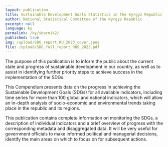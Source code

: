 ```yaml
---
layout: publication
title: Sustainable Development Goals Statistics in the Kyrgyz Republic
author: National Statistical Committee of the Kyrgyz Republic
excerpt: null
language: ky
permalink: /ky/sbornik2/
published: true
img: /upload/SDG_report_RU_2023_cover.jpeg
file: /upload/SDG_full_report_RUS_2023.pdf
---
```


The purpose of this publication is to inform the public about the current state and progress of sustainable development in our country, as well as to assist in identifying further priority steps to achieve success in the implementation of the SDGs.

This Compendium presents data on the progress in achieving the Sustainable Development Goals (SDGs) for all available indicators, including time series for more than 100 global and national indicators, which will allow an in-depth analysis of socio-economic and environmental trends taking place in the republic and its regions.

This publication contains complete information on monitoring the SDGs, a description of individual indicators and a brief overview of progress with the corresponding metadata and disaggregated data. It will be very useful for government officials to make informed political and managerial decisions, identify the main areas on which to focus on for subsequent actions.
